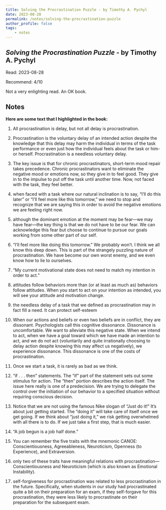 ```yaml
---
title: Solving the Procrastination Puzzle - by Timothy A. Pychyl
date: 2023-08-28
permalink: /notes/solving-the-procrastination-puzzle
author_profile: false
tags:
    - notes
---
```


## *Solving the Procrastination Puzzle* - by Timothy A. Pychyl

Read: 2023-08-28

Recommend: 4/10

Not a very enlighting read. An OK book. 


## Notes

**Here are some text that I highlighted in the book:** 

1. All procrastination is delay, but not all delay is procrastination.

1. Procrastination is the voluntary delay of an intended action despite the knowledge that this delay may harm the individual in terms of the task performance or even just how the individual feels about the task or him-or herself. Procrastination is a needless voluntary delay.

1. The key issue is that for chronic procrastinators, short-term mood repair takes precedence. Chronic procrastinators want to eliminate the negative mood or emotions now, so they give in to feel good. They give in to the impulse to put off the task until another time. Now, not faced with the task, they feel better.

1. when faced with a task where our natural inclination is to say, “I’ll do this later” or “I’ll feel more like this tomorrow,” we need to stop and recognize that we are saying this in order to avoid the negative emotions we are feeling right now.

1. although the dominant emotion at the moment may be fear—we may have fear—the key thing is that we do not have to be our fear. We can acknowledge this fear but choose to continue to pursue our goals working from some other part of our self.

1. “I’ll feel more like doing this tomorrow.” We probably won’t. I think we all know this deep down. This is part of the strangely puzzling nature of procrastination. We have become our own worst enemy, and we even know how to lie to ourselves.

1. “My current motivational state does not need to match my intention in order to act.”

1. attitudes follow behaviors more than (or at least as much as) behaviors follow attitudes. When you start to act on your intention as intended, you will see your attitude and motivation change.

1. the needless delay of a task that we defined as procrastination may in fact fill a need. It can protect self-esteem

1. When our actions and beliefs or even two beliefs are in conflict, they are dissonant. Psychologists call this cognitive dissonance. Dissonance is uncomfortable. We want to alleviate this negative state. When we intend to act, when we have a goal toward which we have made an intention to act, and we do not act (voluntarily and quite irrationally choosing to delay action despite knowing this may affect us negatively), we experience dissonance. This dissonance is one of the costs of procrastination.

1. Once we start a task, it is rarely as bad as we think.

1. “if . . . then” statements. The “if” part of the statement sets out some stimulus for action. The “then” portion describes the action itself. The issue here really is one of a predecision. We are trying to delegate the control over the initiation of our behavior to a specified situation without requiring conscious decision.

1. Notice that we are not using the famous Nike slogan of “Just do it!” It’s about just getting started. The “doing it” will take care of itself once we get going. If we think about “just doing it,” we risk getting overwhelmed with all there is to do. If we just take a first step, that is much easier.

1. “A job begun is a job half done.”

1. You can remember the five traits with the mnemonic CANOE: Conscientiousness, Agreeableness, Neuroticism, Openness (to Experience), and Extraversion.

1. only two of these traits have meaningful relations with procrastination—Conscientiousness and Neuroticism (which is also known as Emotional Instability). 

1. self-forgiveness for procrastination was related to less procrastination in the future. Specifically, when students in our study had procrastinated quite a bit on their preparation for an exam, if they self-forgave for this procrastination, they were less likely to procrastinate on their preparation for the subsequent exam.

